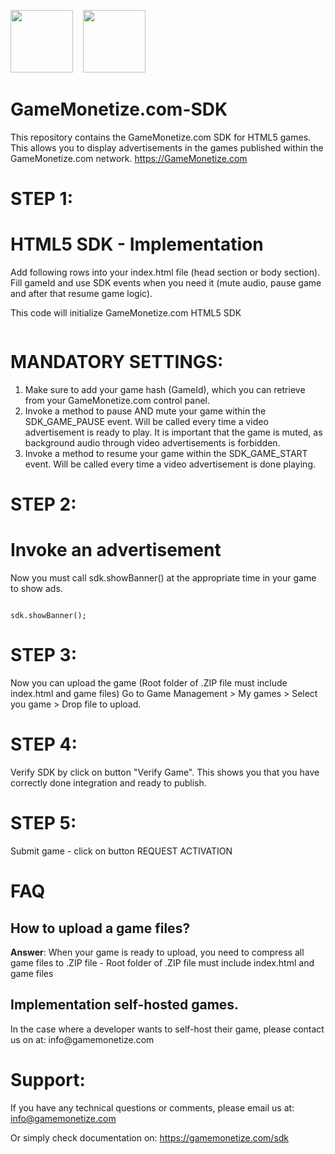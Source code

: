 <img src="https://avatars1.githubusercontent.com/u/54474115?s=460&v=4" width="100" alt="" data-canonical-src="https://avatars1.githubusercontent.com/u/54474115?s=460&v=4">  &nbsp;&nbsp;
<img src="https://gamemonetize.com/images/html5-logo.png" width="100" alt="" data-canonical-src="https://gamemonetize.com/images/html5-logo.png">

# GameMonetize.com-SDK
This repository contains the GameMonetize.com SDK for HTML5 games. This allows you to display advertisements in the games published within the GameMonetize.com network. https://GameMonetize.com


# STEP 1:
# HTML5 SDK - Implementation
<p>Add following rows into your index.html file (head section or body section). Fill gameId and use SDK events when you need it (mute audio, pause game and after that resume game logic).</p>
<p>This code will initialize GameMonetize.com HTML5 SDK</p>

<pre><code><script type="text/javascript">
   window.SDK_OPTIONS = {
      gameId: "your_game_id_here",
      onEvent: function (a) {
         switch (a.name) {
            case "SDK_GAME_PAUSE":
               // pause game logic / mute audio
               break;
            case "SDK_GAME_START":
               // advertisement done, resume game logic and unmute audio
               break;
            case "SDK_READY":
               // when sdk is ready
               break;
         }
      }
   };
(function (a, b, c) {
   var d = a.getElementsByTagName(b)[0];
   a.getElementById(c) || (a = a.createElement(b), a.id = c, a.src = "https://api.gamemonetize.com/sdk.js", d.parentNode.insertBefore(a, d))
})(document, "script", "gamemonetize-sdk"); 
</script></code></pre>

# MANDATORY SETTINGS:
1. Make sure to add your game hash (GameId), which you can retrieve from your GameMonetize.com control panel.
2. Invoke a method to pause AND mute your game within the SDK_GAME_PAUSE event. Will be called every time a video advertisement is ready to play. It is important that the game is muted, as background audio through video advertisements is forbidden.
3. Invoke a method to resume your game within the SDK_GAME_START event. Will be called every time a video advertisement is done playing.

# STEP 2:
# Invoke an advertisement
Now you must call sdk.showBanner() at the appropriate time in your game to show ads.

<pre><code>
sdk.showBanner();
</code></pre>

# STEP 3:
Now you can upload the game (Root folder of .ZIP file must include index.html and game files)
Go to Game Management > My games > Select you game > Drop file to upload.

# STEP 4:
Verify SDK by click on button "Verify Game". This shows you that you have correctly done integration and ready to publish.

# STEP 5:
Submit game - click on button REQUEST ACTIVATION

# FAQ
<h2>How to upload a game files?</h2>
<p><b>Answer</b>: When your game is ready to upload, you need to compress all game files to .ZIP file - Root folder of .ZIP file must include index.html and game files</p>
<h2><b>Implementation self-hosted games.</b></h2>
<p>In the case where a developer wants to self-host their game, please contact us on at: info@gamemonetize.com</p>

# Support:
If you have any technical questions or comments, please email us at:
info@gamemonetize.com

Or simply check documentation on:
https://gamemonetize.com/sdk
